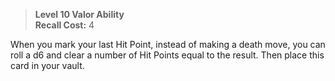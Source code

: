 > **Level 10 Valor Ability**  
> **Recall Cost:** 4

When you mark your last Hit Point, instead of making a death move, you can roll a d6 and clear a number of Hit Points equal to the result. Then place this card in your vault.
